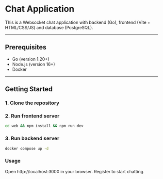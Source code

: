# Chat Application

This is a Websocket chat application with backend (Go), frontend (Vite + HTML/CSS/JS) and database (PostgreSQL). 

---

## Prerequisites

- Go (version 1.20+)
- Node.js (version 16+)
- Docker

---

## Getting Started

### 1. Clone the repository

### 2. Run frontend server
```bash
cd web && npm install && npm run dev
```

### 3. Run backend server
```bash
docker compose up -d
```

### Usage
Open http://localhost:3000 in your browser.
Register to start chatting.
